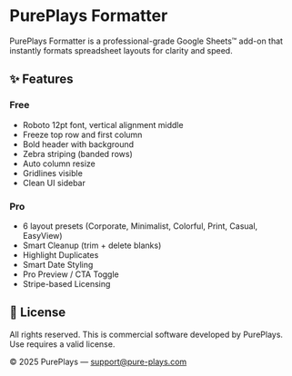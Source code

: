 # PurePlays Formatter

PurePlays Formatter is a professional-grade Google Sheets™ add-on that instantly formats spreadsheet layouts for clarity and speed.

## ✨ Features

### Free
- Roboto 12pt font, vertical alignment middle
- Freeze top row and first column
- Bold header with background
- Zebra striping (banded rows)
- Auto column resize
- Gridlines visible
- Clean UI sidebar

### Pro
- 6 layout presets (Corporate, Minimalist, Colorful, Print, Casual, EasyView)
- Smart Cleanup (trim + delete blanks)
- Highlight Duplicates
- Smart Date Styling
- Pro Preview / CTA Toggle
- Stripe-based Licensing

## 💼 License
All rights reserved. This is commercial software developed by PurePlays. Use requires a valid license.

© 2025 PurePlays — support@pure-plays.com
